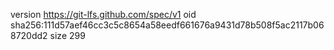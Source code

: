 version https://git-lfs.github.com/spec/v1
oid sha256:111d57aef46cc3c5c8654a58eedf661676a9431d78b508f5ac2117b068720dd2
size 299
